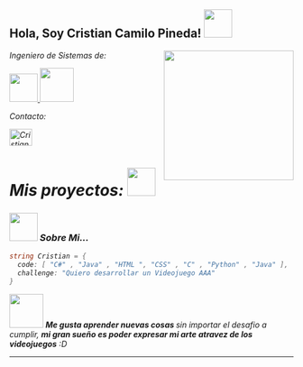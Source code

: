 <h2> Hola, Soy Cristian Camilo Pineda! <img src="https://media.giphy.com/media/fYRw9gQA4Yp8rjKvaD/giphy.gif" width="50"></h2>
<img align='right' src="https://media.giphy.com/media/qgQUggAC3Pfv687qPC/giphy.gif" width="230">

<p><em>Ingeniero de Sistemas de: <p><a href="https://www.uceva.edu.co/"><img src="https://www.uceva.edu.co/wp-content/uploads/2022/03/NuevoLogoWeb.jpg" height="50"/> </a><img src="https://media.giphy.com/media/3cwLpdCalQrML78gbe/giphy.gif" width="60"></p>


<p align="left"> <p>Contacto:</p> 
<a href="https://www.linkedin.com/in/cristian-camilo-pineda-alarcon-7b8225188/" target="blank"><img align="center" src="https://raw.githubusercontent.com/rahuldkjain/github-profile-readme-generator/master/src/images/icons/Social/linked-in-alt.svg" alt="CristianPineda" height="30" width="40" /></a>

<h1>Mis proyectos: <a href="https://haruhikoruru.itch.io/"><img src="https://media.giphy.com/media/LOtwcbjWL6Pwr2qO8t/giphy.gif" width="50"></a></h1>  


### <img src="https://media.giphy.com/media/bmbtjUZvczoka8zXaV/giphy-downsized-large.gif" width="50">   Sobre Mi...  

```C#
string Cristian = {
  code: [ "C#" , "Java" , "HTML ", "CSS" , "C" , "Python" , "Java" ],
  challenge: "Quiero desarrollar un Videojuego AAA"
}
```

<img src="https://media.giphy.com/media/j3dFQm1C6ugC8wqeJC/giphy.gif" width="60"> <em><b>Me gusta aprender nuevas cosas </b> sin importar el desafio a cumplir, <b>mi gran sueño es poder expresar mi arte atravez de los videojuegos</b> :D</em>

---



